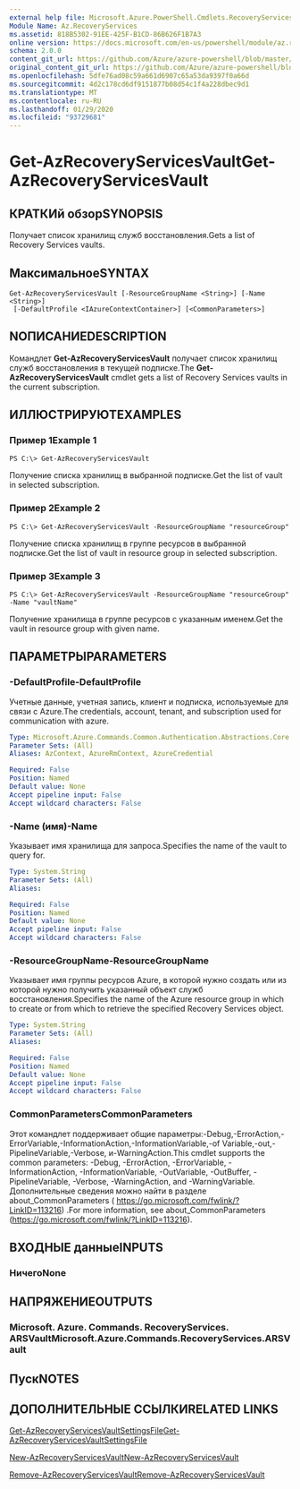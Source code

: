 ```yaml
---
external help file: Microsoft.Azure.PowerShell.Cmdlets.RecoveryServices.dll-Help.xml
Module Name: Az.RecoveryServices
ms.assetid: 818B5302-91EE-425F-B1CD-86B626F1B7A3
online version: https://docs.microsoft.com/en-us/powershell/module/az.recoveryservices/get-azrecoveryservicesvault
schema: 2.0.0
content_git_url: https://github.com/Azure/azure-powershell/blob/master/src/RecoveryServices/RecoveryServices/help/Get-AzRecoveryServicesVault.md
original_content_git_url: https://github.com/Azure/azure-powershell/blob/master/src/RecoveryServices/RecoveryServices/help/Get-AzRecoveryServicesVault.md
ms.openlocfilehash: 5dfe76ad08c59a661d6907c65a53da9397f0a66d
ms.sourcegitcommit: 4d2c178cd6df9151877b08d54c1f4a228dbec9d1
ms.translationtype: MT
ms.contentlocale: ru-RU
ms.lasthandoff: 01/29/2020
ms.locfileid: "93729681"
---
```

# <span data-ttu-id="a1c5f-101">Get-AzRecoveryServicesVault</span><span class="sxs-lookup"><span data-stu-id="a1c5f-101">Get-AzRecoveryServicesVault</span></span>

## <span data-ttu-id="a1c5f-102">КРАТКИй обзор</span><span class="sxs-lookup"><span data-stu-id="a1c5f-102">SYNOPSIS</span></span>
<span data-ttu-id="a1c5f-103">Получает список хранилищ служб восстановления.</span><span class="sxs-lookup"><span data-stu-id="a1c5f-103">Gets a list of Recovery Services vaults.</span></span>

## <span data-ttu-id="a1c5f-104">Максимальное</span><span class="sxs-lookup"><span data-stu-id="a1c5f-104">SYNTAX</span></span>

```
Get-AzRecoveryServicesVault [-ResourceGroupName <String>] [-Name <String>]
 [-DefaultProfile <IAzureContextContainer>] [<CommonParameters>]
```

## <span data-ttu-id="a1c5f-105">NОПИСАНИЕ</span><span class="sxs-lookup"><span data-stu-id="a1c5f-105">DESCRIPTION</span></span>
<span data-ttu-id="a1c5f-106">Командлет **Get-AzRecoveryServicesVault** получает список хранилищ служб восстановления в текущей подписке.</span><span class="sxs-lookup"><span data-stu-id="a1c5f-106">The **Get-AzRecoveryServicesVault** cmdlet gets a list of Recovery Services vaults in the current subscription.</span></span>

## <span data-ttu-id="a1c5f-107">ИЛЛЮСТРИРУЮТ</span><span class="sxs-lookup"><span data-stu-id="a1c5f-107">EXAMPLES</span></span>

### <span data-ttu-id="a1c5f-108">Пример 1</span><span class="sxs-lookup"><span data-stu-id="a1c5f-108">Example 1</span></span>
```
PS C:\> Get-AzRecoveryServicesVault
```

<span data-ttu-id="a1c5f-109">Получение списка хранилищ в выбранной подписке.</span><span class="sxs-lookup"><span data-stu-id="a1c5f-109">Get the list of vault in selected subscription.</span></span>

### <span data-ttu-id="a1c5f-110">Пример 2</span><span class="sxs-lookup"><span data-stu-id="a1c5f-110">Example 2</span></span>
```
PS C:\> Get-AzRecoveryServicesVault -ResourceGroupName "resourceGroup"
```

<span data-ttu-id="a1c5f-111">Получение списка хранилищ в группе ресурсов в выбранной подписке.</span><span class="sxs-lookup"><span data-stu-id="a1c5f-111">Get the list of vault in resource group in selected subscription.</span></span>

### <span data-ttu-id="a1c5f-112">Пример 3</span><span class="sxs-lookup"><span data-stu-id="a1c5f-112">Example 3</span></span>
```
PS C:\> Get-AzRecoveryServicesVault -ResourceGroupName "resourceGroup" -Name "vaultName"
```

<span data-ttu-id="a1c5f-113">Получение хранилища в группе ресурсов с указанным именем.</span><span class="sxs-lookup"><span data-stu-id="a1c5f-113">Get the vault in resource group with given name.</span></span>

## <span data-ttu-id="a1c5f-114">ПАРАМЕТРЫ</span><span class="sxs-lookup"><span data-stu-id="a1c5f-114">PARAMETERS</span></span>

### <span data-ttu-id="a1c5f-115">-DefaultProfile</span><span class="sxs-lookup"><span data-stu-id="a1c5f-115">-DefaultProfile</span></span>
<span data-ttu-id="a1c5f-116">Учетные данные, учетная запись, клиент и подписка, используемые для связи с Azure.</span><span class="sxs-lookup"><span data-stu-id="a1c5f-116">The credentials, account, tenant, and subscription used for communication with azure.</span></span>

```yaml
Type: Microsoft.Azure.Commands.Common.Authentication.Abstractions.Core.IAzureContextContainer
Parameter Sets: (All)
Aliases: AzContext, AzureRmContext, AzureCredential

Required: False
Position: Named
Default value: None
Accept pipeline input: False
Accept wildcard characters: False
```

### <span data-ttu-id="a1c5f-117">-Name (имя)</span><span class="sxs-lookup"><span data-stu-id="a1c5f-117">-Name</span></span>
<span data-ttu-id="a1c5f-118">Указывает имя хранилища для запроса.</span><span class="sxs-lookup"><span data-stu-id="a1c5f-118">Specifies the name of the vault to query for.</span></span>

```yaml
Type: System.String
Parameter Sets: (All)
Aliases:

Required: False
Position: Named
Default value: None
Accept pipeline input: False
Accept wildcard characters: False
```

### <span data-ttu-id="a1c5f-119">-ResourceGroupName</span><span class="sxs-lookup"><span data-stu-id="a1c5f-119">-ResourceGroupName</span></span>
<span data-ttu-id="a1c5f-120">Указывает имя группы ресурсов Azure, в которой нужно создать или из которой нужно получить указанный объект служб восстановления.</span><span class="sxs-lookup"><span data-stu-id="a1c5f-120">Specifies the name of the Azure resource group in which to create or from which to retrieve the specified Recovery Services object.</span></span>

```yaml
Type: System.String
Parameter Sets: (All)
Aliases:

Required: False
Position: Named
Default value: None
Accept pipeline input: False
Accept wildcard characters: False
```

### <span data-ttu-id="a1c5f-121">CommonParameters</span><span class="sxs-lookup"><span data-stu-id="a1c5f-121">CommonParameters</span></span>
<span data-ttu-id="a1c5f-122">Этот командлет поддерживает общие параметры:-Debug,-ErrorAction,-ErrorVariable,-InformationAction,-InformationVariable,-of Variable,-out,-PipelineVariable,-Verbose, и-WarningAction.</span><span class="sxs-lookup"><span data-stu-id="a1c5f-122">This cmdlet supports the common parameters: -Debug, -ErrorAction, -ErrorVariable, -InformationAction, -InformationVariable, -OutVariable, -OutBuffer, -PipelineVariable, -Verbose, -WarningAction, and -WarningVariable.</span></span> <span data-ttu-id="a1c5f-123">Дополнительные сведения можно найти в разделе about_CommonParameters ( https://go.microsoft.com/fwlink/?LinkID=113216) .</span><span class="sxs-lookup"><span data-stu-id="a1c5f-123">For more information, see about_CommonParameters (https://go.microsoft.com/fwlink/?LinkID=113216).</span></span>

## <span data-ttu-id="a1c5f-124">ВХОДНЫЕ данные</span><span class="sxs-lookup"><span data-stu-id="a1c5f-124">INPUTS</span></span>

### <span data-ttu-id="a1c5f-125">Ничего</span><span class="sxs-lookup"><span data-stu-id="a1c5f-125">None</span></span>

## <span data-ttu-id="a1c5f-126">НАПРЯЖЕНИЕ</span><span class="sxs-lookup"><span data-stu-id="a1c5f-126">OUTPUTS</span></span>

### <span data-ttu-id="a1c5f-127">Microsoft. Azure. Commands. RecoveryServices. ARSVault</span><span class="sxs-lookup"><span data-stu-id="a1c5f-127">Microsoft.Azure.Commands.RecoveryServices.ARSVault</span></span>

## <span data-ttu-id="a1c5f-128">Пуск</span><span class="sxs-lookup"><span data-stu-id="a1c5f-128">NOTES</span></span>

## <span data-ttu-id="a1c5f-129">ДОПОЛНИТЕЛЬНЫЕ ССЫЛКИ</span><span class="sxs-lookup"><span data-stu-id="a1c5f-129">RELATED LINKS</span></span>

[<span data-ttu-id="a1c5f-130">Get-AzRecoveryServicesVaultSettingsFile</span><span class="sxs-lookup"><span data-stu-id="a1c5f-130">Get-AzRecoveryServicesVaultSettingsFile</span></span>](./Get-AzRecoveryServicesVaultSettingsFile.md)

[<span data-ttu-id="a1c5f-131">New-AzRecoveryServicesVault</span><span class="sxs-lookup"><span data-stu-id="a1c5f-131">New-AzRecoveryServicesVault</span></span>](./New-AzRecoveryServicesVault.md)

[<span data-ttu-id="a1c5f-132">Remove-AzRecoveryServicesVault</span><span class="sxs-lookup"><span data-stu-id="a1c5f-132">Remove-AzRecoveryServicesVault</span></span>](./Remove-AzRecoveryServicesVault.md)


